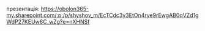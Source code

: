 презентація: https://obolon365-my.sharepoint.com/:p:/p/shyshov_m/EcTCdc3y3EtOn4rye9rEwgAB0qVZd1gWdP27KEUw6C_wZg?e=nXHNSf
